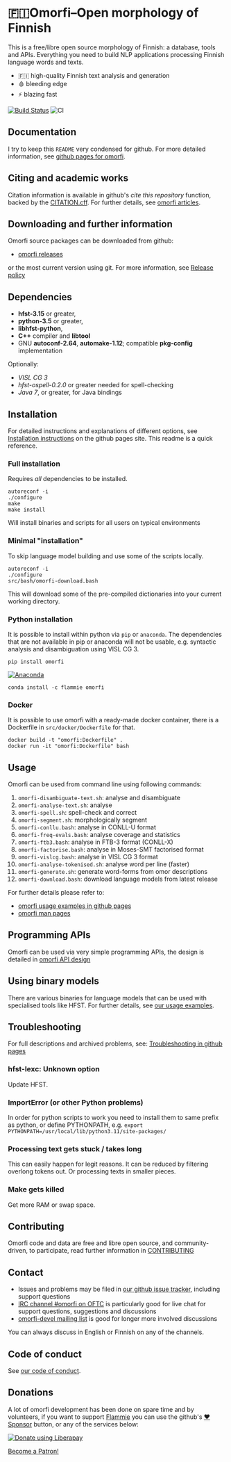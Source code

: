 # 🇫🇮Omorfi–Open morphology of Finnish

This is a free/libre open source morphology of Finnish: a database, tools and
APIs. Everything you need to build NLP applications processing Finnish language
words and texts.

* 🇫🇮 high-quality Finnish text analysis and generation
* 🩸 bleeding edge
* ⚡ blazing fast

[![Build Status](https://travis-ci.org/flammie/omorfi.svg?branch=develop)](https://travis-ci.org/flammie/omorfi)
![CI](https://github.com/flammie/omorfi/workflows/CI/badge.svg)

## Documentation

I try to keep this `README` very condensed for github.
For more detailed information, see [github pages for
omorfi](//flammie.github.io/omorfi/).

## Citing and academic works

Citation information is available in github's *cite this repository* function,
backed by the
[CITATION.cff](https://github.com/flammie/omorfi/blob/CITATION.cff). For further
details, see [omorfi articles](//flammie.github.io/omorfi/articles.html).

## Downloading and further information

Omorfi source packages can be downloaded from github:

* [omorfi releases](https://github.com/flammie/omorfi/releases)

or the most current version using git. For more information, see
[Release policy](https://flammie.github.io/omorfi/releases.html)

## Dependencies

* **hfst-3.15** or greater,
* **python-3.5** or greater,
* **libhfst-python**,
* **C++** compiler and **libtool**
* GNU **autoconf-2.64**, **automake-1.12**; compatible **pkg-config**
  implementation

Optionally:

* *VISL CG 3*
* *hfst-ospell-0.2.0* or greater needed for spell-checking
* *Java 7*, or greater, for Java bindings

## Installation

For detailed instructions and explanations of different options, see
[Installation instructions](//flammie.github.io/omorfi/install.html) on the
github pages site. This readme is a quick reference.

### Full installation

Requires *all* dependencies to be installed.

```
autoreconf -i
./configure
make
make install
```

Will install binaries and scripts for all users on typical environments

### Minimal "installation"

To skip language model building and use some of the scripts locally.

```
autoreconf -i
./configure
src/bash/omorfi-download.bash
```

This will download some of the pre-compiled dictionaries into your current
working directory.

### Python installation

It is possible to install within python via `pip` or `anaconda`. The
dependencies that are not available in pip or anaconda will not be usable, e.g.
syntactic analysis and disambiguation using VISL CG 3.

```
pip install omorfi
```

[![Anaconda](https://anaconda.org/flammie/omorfi/badges/installer/conda.svg)](https://anaconda.org/flammie/omorfi/)

```
conda install -c flammie omorfi
```

### Docker

It is possible to use omorfi with a ready-made docker container, there is a
Dockerfile in `src/docker/Dockerfile` for that.

```
docker build -t "omorfi:Dockerfile" .
docker run -it "omorfi:Dockerfile" bash
```

## Usage

Omorfi can be used from command line using following commands:

1. `omorfi-disambiguate-text.sh`: analyse and disambiguate
1. `omorfi-analyse-text.sh`: analyse
1. `omorfi-spell.sh`: spell-check and correct
1. `omorfi-segment.sh`: morphologically segment
1. `omorfi-conllu.bash`: analyse in CONLL-U format
1. `omorfi-freq-evals.bash`: analyse coverage and statistics
1. `omorfi-ftb3.bash`: analyse in FTB-3 format (CONLL-X)
1. `omorfi-factorise.bash`: analyse in Moses-SMT factorised format
1. `omorfi-vislcg.bash`: analyse in VISL CG 3 format
1. `omorfi-analyse-tokenised.sh`: analyse word per line (faster)
1. `omorfi-generate.sh`: generate word-forms from omor descriptions
1. `omorfi-download.bash`: download language models from latest release

For further details please refer to:
* [omorfi usage examples in github
   pages](https://flammie.github.io/omorfi/usage.html)
* [omorfi man pages](https://flammie.github.io/omorfi/man/)

## Programming APIs

Omorfi can be used via very simple programming APIs, the design is detailed in
[omorfi API design](https://flammie.github.io/omorfi/API-design.html)

## Using binary models

There are various binaries for language models that can be used with specialised
tools like HFST. For further details, see [our usage
examples](https://flammie.github.io/omorfi/usage.html).

## Troubleshooting

For full descriptions and archived problems, see: [Troubleshooting in github
pages](https://flammie.github.io/omorfi/troubleshooting.html)

### hfst-lexc: Unknown option

Update HFST.

### ImportError (or other Python problems)

In order for python scripts to work you need to install them to same prefix as
python, or define PYTHONPATH, e.g. `export
PYTHONPATH=/usr/local/lib/python3.11/site-packages/`

### Processing text gets stuck / takes long

This can easily happen for legit reasons. It can be reduced by filtering
overlong tokens out. Or processing texts in smaller pieces.

### Make gets killed

Get more RAM or swap space.

## Contributing

Omorfi code and data are free and libre open source, and community-driven, to
participate, read further information in
[CONTRIBUTING](https://flammie.github.io/omorfi/CONTRIBUTING.html)

## Contact

* Issues and problems may be filed in [our github issue
  tracker](https://github.com/flammie/omorfi/issues), including support
  questions
* [IRC channel #omorfi on OFTC](irc://OFTC/#omorfi) is particularly good
  for live chat for support questions, suggestions and discussions
* [omorfi-devel mailing
  list](https://groups.google.com/forum/#!forum/omorfi-devel) is good for longer
  more involved discussions

You can always discuss in English or Finnish on any of the channels.

## Code of conduct

See [our code of conduct](//flammie.github.io/omorfi/CODE_OF_CONDUCT.html).

## Donations

A lot of omorfi development has been done on spare time and by volunteers, if
you want to support [Flammie](https://flammie.github.io) you can use the
github's [❤️Sponsor](https://github.com/sponsors/flammie) button, or any of the
services below:

<a href="https://liberapay.com/Flammie/donate"><img alt="Donate using Liberapay"
src="https://liberapay.com/assets/widgets/donate.svg"></a>

<a href="https://www.patreon.com/bePatron?u=9479606" data-patreon-widget-type="become-patron-button">Become a Patron!</a>

